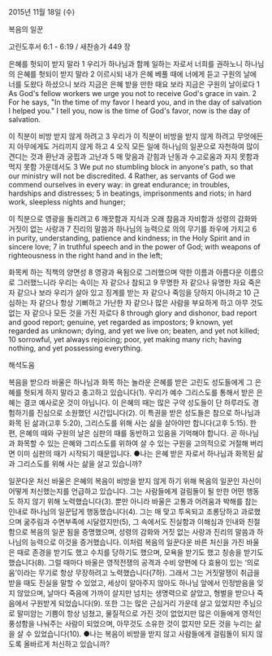 2015년 11월 18일 (수)

복음의 일꾼



고린도후서 6:1 - 6:19 / 새찬송가 449 장


은혜를 헛되이 받지 말라
1 우리가 하나님과 함께 일하는 자로서 너희를 권하노니 하나님의 은혜를 헛되이 받지 말라 2 이르시되 내가 은혜 베풀 때에 너에게 듣고 구원의 날에 너를 도왔다 하셨으니 보라 지금은 은혜 받을 만한 때요 보라 지금은 구원의 날이로다 
1 As God's fellow workers we urge you not to receive God's grace in vain. 2 For he says, "In the time of my favor I heard you, and in the day of salvation I helped you." I tell you, now is the time of God's favor, now is the day of salvation. 

이 직분이 비방 받지 않게 하려고
3 우리가 이 직분이 비방을 받지 않게 하려고 무엇에든지 아무에게도 거리끼지 않게 하고 4 오직 모든 일에 하나님의 일꾼으로 자천하여 많이 견디는 것과 환난과 궁핍과 고난과 5 매 맞음과 갇힘과 난동과 수고로움과 자지 못함과 먹지 못함 가운데서도 
3 We put no stumbling block in anyone's path, so that our ministry will not be discredited. 4 Rather, as servants of God we commend ourselves in every way: in great endurance; in troubles, hardships and distresses; 5 in beatings, imprisonments and riots; in hard work, sleepless nights and hunger; 

이 직분으로 영광을 돌리려고
6 깨끗함과 지식과 오래 참음과 자비함과 성령의 감화와 거짓이 없는 사랑과 7 진리의 말씀과 하나님의 능력으로 의의 무기를 좌우에 가지고 
6 in purity, understanding, patience and kindness; in the Holy Spirit and in sincere love; 7 in truthful speech and in the power of God; with weapons of righteousness in the right hand and in the left; 

화목케 하는 직책의 양면성
8 영광과 욕됨으로 그러했으며 악한 이름과 아름다운 이름으로 그러했느니라 우리는 속이는 자 같으나 참되고 9 무명한 자 같으나 유명한 자요 죽은 자 같으나 보라 우리가 살아 있고 징계를 받는 자 같으나 죽임을 당하지 아니하고 10 근심하는 자 같으나 항상 기뻐하고 가난한 자 같으나 많은 사람을 부요하게 하고 아무 것도 없는 자 같으나 모든 것을 가진 자로다
8 through glory and dishonor, bad report and good report; genuine, yet regarded as impostors; 9 known, yet regarded as unknown; dying, and yet we live on; beaten, and yet not killed; 10 sorrowful, yet always rejoicing; poor, yet making many rich; having nothing, and yet possessing everything.

해석도움





복음을 받으라 
바울은 하나님과 화목 하는 놀라운 은혜를 받은 고린도 성도들에게 그 은혜를 헛되게 하지 말라고 충고하고 있습니다(1). 우리가 예수 그리스도를 통해서 받은 은혜는 결코 예사로운 것이 아닙니다. 이 은혜의 때는 많은 구약 성도들이 단 하루라도 경험하기를 진심으로 소원했던 시간입니다(2). 이 특권을 받은 성도들은 참으로 하나님과 화목 된 삶과(고후 5:20), 그리스도를 위해 사는 삶을 살아야만 합니다(고후 5:15). 한편, 은혜의 때와 구원의 날은 심판의 때를 동반하고 있음을 기억해야 합니다. 곧 하나님과 화목할 수 있는 은혜와 그리스도를 위하여 살 수 있는 구원을 고의적으로 거절해 버리면 이미 심판의 때가 시작되기 때문입니다.
●나는 은혜 받은 자로서 하나님과 화목된 삶과 그리스도를 위해 사는 삶을 살고 있습니까? 

일꾼다운 처신 
바울은 은혜의 복음이 비방을 받지 않게 하기 위해 복음의 일꾼인 자신이 어떻게 처신했는지를 언급하고 있습니다. 그는 사람들에게 걸림돌이 될 만한 어떤 행동도 하지 않기 위해 노력했습니다(3). 뿐만 아니라 바울은 고통과 어려움과 박해를 참는 인내로 하나님의 일꾼답게 행동했습니다(4). 그는 매 맞고 투옥되고 조롱당하고 과로했으며 굶주림과 수면부족에 시달렸지만(5), 그 속에서도 진실함과 이해심과 인내와 친절함으로 복음의 일꾼 됨을 증명했으며, 성령의 감화와 거짓 없는 사랑과 진리의 말씀과 하나님의 능력으로 이것을 증거했습니다. 이처럼 복음의 일꾼다운 바른 처신을 가진 바울은 때로 존경을 받기도 했고 수치를 당하기도 했으며, 모욕을 받기도 했고 칭송을 받기도 했습니다(8). 그럴 때마다 바울은 영적전쟁의 공격과 수비 양편에 다 효용이 있는 ‘의로움’이라는 무기로 항상 무장하려고 노력했습니다(7하). 그래서 그는 거짓말쟁이 취급을 받을 때도 진실을 말할 수 있었고, 세상이 알아주지 않아도 하나님 앞에서 인정받음을 잊지 않았으며, 날마다 죽음에 가까이 살지만 넘치는 생명력으로 살았고, 형벌을 받으나 죽음에서 구원받게 되었습니다(9). 또한 그는 많은 근심거리 가운데 살고 있었지만 주님으로 말미암는 기쁨이 항상 넘쳤고, 물질적으로 가진 것이 없었지만 많은 이들에게 영적인 풍성함을 나눠주는 사람이 되었으며, 아무것도 소유한 것이 없지만 모든 것을 누리는 삶을 살 수 있었습니다(10). 
●나는 복음이 비방을 받지 않고 사람들에게 걸림돌이 되지 않도록 올바르게 처신하고 있습니까?